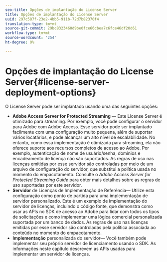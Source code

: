 ```yaml
---
seo-title: Opções de implantação do License Server
title: Opções de implantação do License Server
uuid: 297c587f-23e2-4bb5-911b-72d7b82370f4
translation-type: tm+mt
source-git-commit: 29bc8323460d9be0fce66cbea7c6fce46df20d61
workflow-type: tm+mt
source-wordcount: '254'
ht-degree: 0%

---
```



# Opções de implantação do License Server{#license-server-deployment-options}

O License Server pode ser implantado usando uma das seguintes opções:

* **Adobe Access Server for Protected Streaming** — Este License Server é otimizado para streaming. Por exemplo, você pode configurar o servidor para Adobe com Adobe Access. Esse servidor pode ser implantado facilmente com uma configuração muito pequena, além de suportar vários locatários, e pode alcançar um alto nível de escalabilidade. No entanto, como essa implementação é otimizada para streaming, ela não oferece suporte aos recursos completos de acesso ao Adobe. Por exemplo, autenticação de nome de usuário/senha, domínios e encadeamento de licença não são suportados. As regras de uso nas licenças emitidas por esse servidor são controladas por meio de um arquivo de configuração do servidor, que substitui a política usada no momento do empacotamento. Consulte o *Adobe Access Server for Protected Streaming Guide* para obter mais detalhes sobre as regras de uso suportadas por este servidor.
* **Servidor**  de Licenças de Implementação de Referência— Utilize esta configuração como ponto de partida para uma implementação de servidor personalizado. Este é um exemplo de implementação do servidor de licenças, incluindo o código fonte, que demonstra como usar as APIs no SDK de acesso ao Adobe para lidar com todos os tipos de solicitações e como implementar uma lógica comercial personalizada suportada por um banco de dados. As regras de uso nas licenças emitidas por esse servidor são controladas pela política associada ao conteúdo no momento do empacotamento.
* **Implementação**  personalizada do servidor— Você também pode implementar seu próprio servidor de licenciamento usando o SDK. As informações neste capítulo descrevem as APIs usadas para implementar um servidor de licenças.

